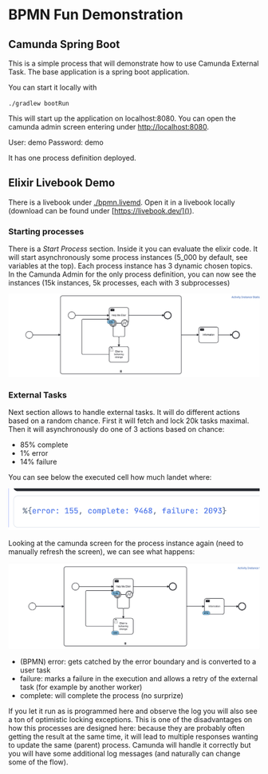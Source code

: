 # BPMN Fun Demonstration

## Camunda Spring Boot

This is a simple process that will demonstrate how to use
Camunda External Task. The base application is a spring boot application.

You can start it locally with 

`./gradlew bootRun`

This will start up the application on localhost:8080. You can open
the camunda admin screen entering under [http://localhost:8080]().

User: demo
Password: demo

It has one process definition deployed.

## Elixir Livebook Demo

There is a livebook under [./bpmn.livemd](). Open it in a livebook
locally (download can be found under [https://livebook.dev/]()).

### Starting processes

There is a *Start Process* section. Inside it you can evaluate
the elixir code. It will start asynchronously some process
instances (5_000 by default, see variables at the top). Each
process instance has 3 dynamic chosen topics. In the Camunda
Admin for the only process definition, you can now see the instances
(15k instances, 5k processes, each with 3 subprocesses)

![15k instances in the external task](./screens/screen1.png)

### External Tasks

Next section allows to handle external tasks. It will do different
actions based on a random chance. First it will fetch and lock
20k tasks maximal. Then it will asynchronously do one of 3 actions based on chance:

- 85% complete
- 1% error
- 14% failure

You can see below the executed cell how much landet where:

![%{error: 155, complete: 9468, failure: 2093}](./screens/screen2.png)

Looking at the camunda screen for the process instance again (need
to manually refresh the screen), we can see what happens:

![effect on process instances](./screens/screen3.png)

- (BPMN) error: gets catched by the error boundary and is converted to a user task
- failure: marks a failure in the execution and allows a retry of the external task
  (for example by another worker)
- complete: will complete the process (no surprize)

If you let it run as is programmed here and observe the log you will
also see a ton of optimistic locking exceptions. This is one of the
disadvantages on how this processes are designed here: because they
are probably often getting the result at the same time, it will lead
to multiple responses wanting to update the same (parent) process.
Camunda will handle it correctly but you will have some additional
log messages (and naturally can change some of the flow).